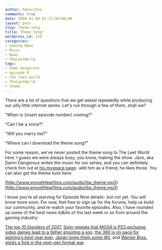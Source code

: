```yaml
---
author: Pwnocchio
comments: true
date: 2008-01-08 01:13:06+00:00
layout: post
slug: theme-song
title: Theme Song!
wordpress_id: 119
categories:
- Gaming News
- Music
- News
- TheLeetWorld
tags:
- damn dangerous
- episode 9
- the leet world
- TheLeetWorld
- theme
---
```


There are a lot of questions that we get asked repeatedly while producing our silly little internet series. Let's run through a few of them, shall we?

"When is (insert episode number) coming?"

"Can I be a voice?"

"Will you marry me?"

"Where can I download the theme song?"

For some reason, we've never posted the theme song to The Leet World here. I guess we were always busy, you know, making the show. Jace, aka Damn Dangerous writes the music for our series, and you can definitely check him out at [his myspace page](http://www.myspace.com/damndangerous)- add him as a friend, he likes those. You can also get the theme tune here:

[http://www.smoothfewfilms.com/audio/tlw_theme.mp3](http://www.smoothfewfilms.com/audio/tlw_theme.mp3)

I know you're all starving for Episode Nine details- but not yet. You will know more soon. For now, feel free to sign up for the forums, help us build our community, and re-watch your favorite episodes. Also, I have rounded up some of the best news tidbits of the last week or so from around the gaming industry:

[The top 10 blunders of 2007](http://www.next-gen.biz/index.php?option=com_content&task=view&id=8480&Itemid=2), [Sony repeats that MGS4 is PS3 exclusive](http://kotaku.com/341827/sony-touts-metal-gear-solid-4-ps3-exclusivity-at-ces), [video games lead to a father shooting a son](http://www.mcall.com/news/local/all-5shoot.6215404jan06,0,854163.story), [the 360 is on pace for gaming's best year ever](http://kotaku.com/341375/microsoft-360-on-track-for-biggest-game-year-in-history), [Japan loves them some Wii](http://www.joystiq.com/2008/01/07/wii-outsold-ps3-3-to-1-in-japan-during-07-xbox-pens-memoir-on/), and [Warner Bros. sticks a fork in the next-gen format war](http://www.news.com/Warner-Bros.-to-back-Blu-ray-DVD-format-exclusively/2100-1025_3-6224736.html).
